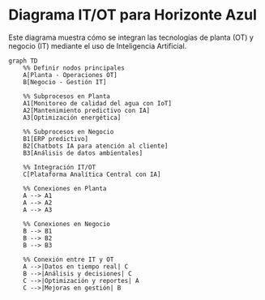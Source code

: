 # Diagrama IT/OT para Horizonte Azul

Este diagrama muestra cómo se integran las tecnologías de planta (OT) y negocio (IT) mediante el uso de Inteligencia Artificial.

```mermaid
graph TD
    %% Definir nodos principales
    A[Planta - Operaciones OT]
    B[Negocio - Gestión IT]

    %% Subprocesos en Planta
    A1[Monitoreo de calidad del agua con IoT]
    A2[Mantenimiento predictivo con IA]
    A3[Optimización energética]

    %% Subprocesos en Negocio
    B1[ERP predictivo]
    B2[Chatbots IA para atención al cliente]
    B3[Análisis de datos ambientales]

    %% Integración IT/OT
    C[Plataforma Analítica Central con IA]

    %% Conexiones en Planta
    A --> A1
    A --> A2
    A --> A3

    %% Conexiones en Negocio
    B --> B1
    B --> B2
    B --> B3

    %% Conexión entre IT y OT
    A -->|Datos en tiempo real| C
    B -->|Análisis y decisiones| C
    C -->|Optimización y reportes| A
    C -->|Mejoras en gestión| B

